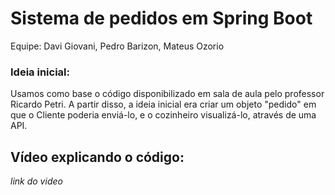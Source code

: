 # Sistema de pedidos em Spring Boot
Equipe: Davi Giovani, Pedro Barizon, Mateus Ozorio

### Ideia inicial:
Usamos como base o código disponibilizado em sala de aula pelo professor Ricardo Petri. A partir disso, a ideia inicial era criar um objeto "pedido" em que o Cliente poderia enviá-lo, e o cozinheiro visualizá-lo, através de uma API. 

## Vídeo explicando o código:
*link do video*
